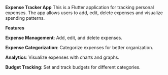 **Expense Tracker App**
This is a Flutter application for tracking personal expenses.
The app allows users to add, edit, delete expenses and visualize spending patterns.

**Features**

**Expense Management**: Add, edit, and delete expenses.

**Expense Categorization**: Categorize expenses for better organization.

**Analytics**: Visualize expenses with charts and graphs.

**Budget Tracking**: Set and track budgets for different categories.
